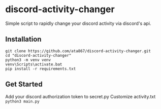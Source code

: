 # discord-activity-changer
Simple script to rapidly change your discord activity via discord's api.

## Installation
```
git clone https://github.com/ata867/discord-activity-changer.git
cd "discord-activity-changer"
python3 -m venv venv
venv\Scripts\activate.bat
pip install -r requirements.txt
```

## Get Started
Add your discord authorization token to secret.py
Customize activity.txt
`python3 main.py`
